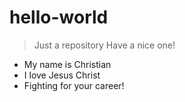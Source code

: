 # hello-world
> Just a repository
> Have a nice one!

* My name is Christian
* I love Jesus Christ
* Fighting for your career!